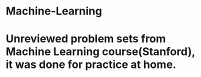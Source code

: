 # Machine-Learning
# Unreviewed problem sets from Machine Learning course(Stanford), it was done for practice at home.
